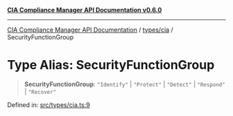 [**CIA Compliance Manager API Documentation v0.6.0**](../../../README.md)

***

[CIA Compliance Manager API Documentation](../../../modules.md) / [types/cia](../README.md) / SecurityFunctionGroup

# Type Alias: SecurityFunctionGroup

> **SecurityFunctionGroup**: `"Identify"` \| `"Protect"` \| `"Detect"` \| `"Respond"` \| `"Recover"`

Defined in: [src/types/cia.ts:9](https://github.com/Hack23/cia-compliance-manager/blob/32fe683007dd7fe1aa6b244d2353e60fab4f51de/src/types/cia.ts#L9)
